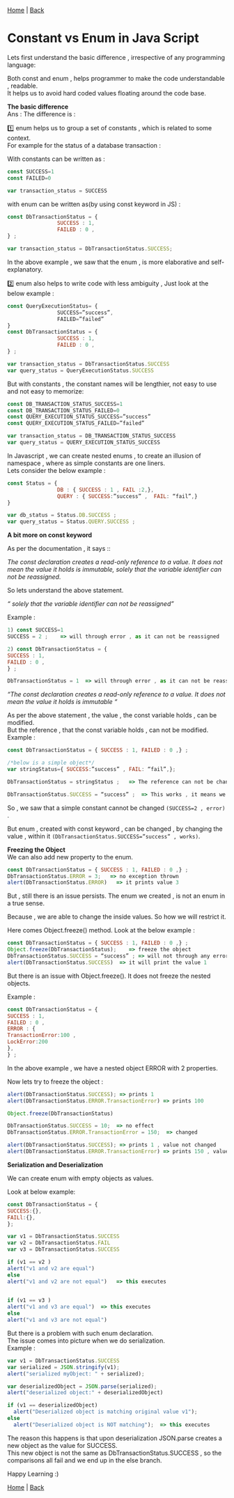 [Home](https://debbiswal.github.io/Tech-BITE/) \| [Back](https://debbiswal.github.io/Tech-BITE/#javascript)

# Constant vs Enum in Java Script

Lets first understand the basic difference , irrespective of any programming language:

Both const and enum , helps programmer to make the code understandable , readable.  
It helps us to avoid hard coded values floating around the code base.  

**The basic difference**  
Ans : The difference is  :  

:one:	enum helps us to group a set of constants  , which is related to some context.  
For example for the status of a database transaction :  

With constants can be written as :  
```javascript
const SUCCESS=1  
const FAILED=0  

var transaction_status = SUCCESS
```

with enum can be written as(by using const keyword in JS) :
```js
const DbTransactionStatus = {
                SUCCESS : 1,
                FAILED : 0 ,
} ;

var transaction_status = DbTransactionStatus.SUCCESS;
```

In the above example , we saw that the enum , is more elaborative and self-explanatory.  

:two:	enum also helps to write code with less ambiguity  , Just look at the below example :  
```js
const QueryExecutionStatus= {
                SUCCESS=”success”,
                FAILED=”failed”
}
const DbTransactionStatus = {
                SUCCESS : 1,
                FAILED : 0 ,
} ;

var transaction_status = DbTransactionStatus.SUCCESS
var query_status = QueryExecutionStatus.SUCCESS
```

But with constants , the constant names will be lengthier, not easy to use and not easy to memorize:  
```js
const DB_TRANSACTION_STATUS_SUCCESS=1
const DB_TRANSACTION_STATUS_FAILED=0
const QUERY_EXECUTION_STATUS_SUCCESS=”success”
const QUERY_EXECUTION_STATUS_FAILED=”failed”

var transaction_status = DB_TRANSACTION_STATUS_SUCCESS 
var query_status = QUERY_EXECUTION_STATUS_SUCCESS
```

In Javascript , we can create nested enums , to create an illusion of namespace , where as simple constants are one liners.  
Lets consider the below example :  
```js
const Status = {
                DB : { SUCCESS : 1 , FAIL :2,},
                QUERY : { SUCCESS:”success” ,  FAIL: “fail”,}
}

var db_status = Status.DB.SUCCESS ;
var query_status = Status.QUERY.SUCCESS ;
```

**A bit more on const keyword**    

As per the documentation , it says ::   

*The const declaration creates a read-only reference to a value. It does not mean the value it holds is immutable, solely that the variable identifier can not be reassigned.*  

So lets understand the above statement.  

*“ solely that the variable identifier can not be reassigned”*  

Example :
```js
1) const SUCCESS=1
SUCCESS = 2 ;    => will through error , as it can not be reassigned

2) const DbTransactionStatus = {
SUCCESS : 1,
FAILED : 0 ,
} ;

DbTransactionStatus = 1  => will through error , as it can not be reassigned
```

*“The const declaration creates a read-only reference to a value. It does not mean the value it holds is immutable “*  

As per the above statement , the value , the const variable holds , can be modified.  
But the reference , that the const variable holds , can not be modified.  
Example :  
```js
const DbTransactionStatus = { SUCCESS : 1, FAILED : 0 ,} ;  

/*below is a simple object*/
var stringStatus={ SUCCESS:”success” , FAIL: “fail”,};

DbTransactionStatus = stringStatus ;   => The reference can not be change to point to stringStatus .

DbTransactionStatus.SUCCESS = “success” ;  => This works , it means we can change the value of objects , to which the const variable points
```

So , we saw that a simple constant cannot be changed ```(SUCCESS=2 , error) ```.  

But enum , created with const keyword , can be changed , by changing the value , within it ```(DbTransactionStatus.SUCCESS=”success” , works)```.

**Freezing the Object**    
We can also add new property to the enum.  
```js
const DbTransactionStatus = { SUCCESS : 1, FAILED : 0 ,} ;  
DbTransactionStatus.ERROR = 3;   => no exception thrown
alert(DbTransactionStatus.ERROR)   => it prints value 3
```

But , still there is an issue persists. The enum we created , is not an enum in a true sense.  

Because , we are able to change the inside values. So how we will restrict it.  

Here comes Object.freeze() method. Look at the below example :  
```js
const DbTransactionStatus = { SUCCESS : 1, FAILED : 0 ,} ;  
Object.freeze(DbTransactionStatus);    => freeze the object
DbTransactionStatus.SUCCESS = “success” ; => will not through any error , but will not modify the value
alert(DbTransactionStatus.SUCCESS)  => it will print the value 1
```

But there is an issue with Object.freeze(). It does not freeze the nested objects.  

Example :  
```js
const DbTransactionStatus = { 
SUCCESS : 1, 
FAILED : 0 ,
ERROR : {  
TransactionError:100 , 
LockError:200
},
} ;  
```

In the above example , we have a nested object ERROR with 2 properties.  

Now lets try to freeze the object :  
```js
alert(DbTransactionStatus.SUCCESS); => prints 1
alert(DbTransactionStatus.ERROR.TransactionError) => prints 100

Object.freeze(DbTransactionStatus)

DbTransactionStatus.SUCCESS = 10;  => no effect
DbTransactionStatus.ERROR.TransactionError = 150;  => changed

alert(DbTransactionStatus.SUCCESS); => prints 1 , value not changed
alert(DbTransactionStatus.ERROR.TransactionError) => prints 150 , value got changed , even if we have freeze the object.
```

**Serialization and Deserialization**  

We can create enum with empty objects as values.  

Look at below example:  
```js
const DbTransactionStatus = {
SUCCESS:{},  
FAILl:{},
};

var v1 = DbTransactionStatus.SUCCESS
var v2 = DbTransactionStatus.FAIL
var v3 = DbTransactionStatus.SUCCESS

if (v1 == v2 )
alert("v1 and v2 are equal")
else
alert("v1 and v2 are not equal")   => this executes
  

if (v1 == v3 )
alert("v1 and v3 are equal")  => this executes
else
alert("v1 and v3 are not equal")
```

But there is a problem with such enum declaration.  
The issue comes into picture  when we do serialization.  
Example :  
```js
var v1 = DbTransactionStatus.SUCCESS
var serialized = JSON.stringify(v1);
alert("serialized myObject: " + serialized);

var deserializedObject = JSON.parse(serialized);
alert("deserialized object:" + deserializedObject)

if (v1 == deserializedObject)
  alert("Deserialized object is matching original value v1");
else
  alert("Deserialized object is NOT matching");  => this executes
```

The reason this happens is that upon deserialization JSON.parse creates a new object as the value for SUCCESS.   
This new object is not the same as DbTransactionStatus.SUCCESS  , so the comparisons all fail and we end up in the else branch.  

Happy Learning :)

[Home](https://debbiswal.github.io/Tech-BITE/) \| [Back](https://debbiswal.github.io/Tech-BITE/#javascript)
